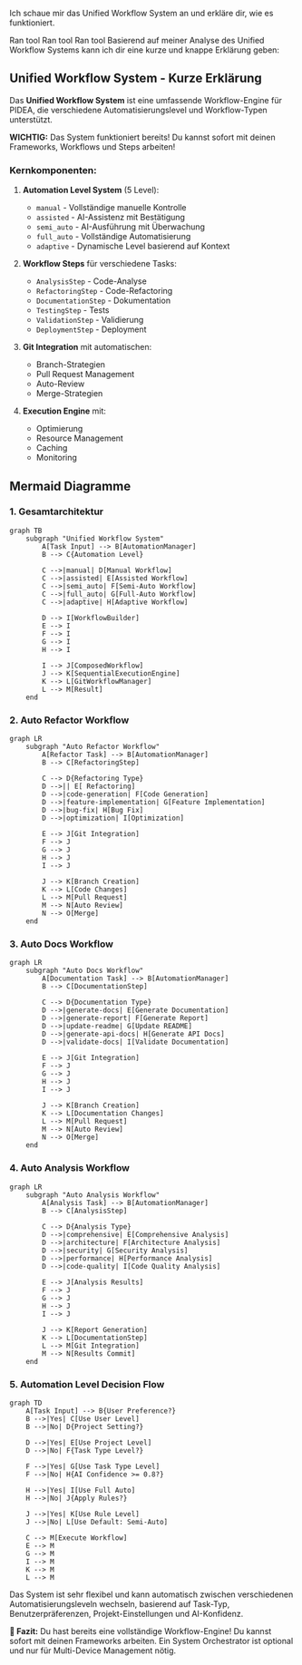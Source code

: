 Ich schaue mir das Unified Workflow System an und erkläre dir, wie es funktioniert.

Ran tool
Ran tool
Ran tool
Basierend auf meiner Analyse des Unified Workflow Systems kann ich dir eine kurze und knappe Erklärung geben:

## Unified Workflow System - Kurze Erklärung

Das **Unified Workflow System** ist eine umfassende Workflow-Engine für PIDEA, die verschiedene Automatisierungslevel und Workflow-Typen unterstützt.

**WICHTIG:** Das System funktioniert bereits! Du kannst sofort mit deinen Frameworks, Workflows und Steps arbeiten!

### Kernkomponenten:

1. **Automation Level System** (5 Level):
   - `manual` - Vollständige manuelle Kontrolle
   - `assisted` - AI-Assistenz mit Bestätigung
   - `semi_auto` - AI-Ausführung mit Überwachung
   - `full_auto` - Vollständige Automatisierung
   - `adaptive` - Dynamische Level basierend auf Kontext

2. **Workflow Steps** für verschiedene Tasks:
   - `AnalysisStep` - Code-Analyse
   - `RefactoringStep` - Code-Refactoring
   - `DocumentationStep` - Dokumentation
   - `TestingStep` - Tests
   - `ValidationStep` - Validierung
   - `DeploymentStep` - Deployment

3. **Git Integration** mit automatischen:
   - Branch-Strategien
   - Pull Request Management
   - Auto-Review
   - Merge-Strategien

4. **Execution Engine** mit:
   - Optimierung
   - Resource Management
   - Caching
   - Monitoring

## Mermaid Diagramme

### 1. Gesamtarchitektur

```mermaid
graph TB
    subgraph "Unified Workflow System"
        A[Task Input] --> B[AutomationManager]
        B --> C{Automation Level}
        
        C -->|manual| D[Manual Workflow]
        C -->|assisted| E[Assisted Workflow]
        C -->|semi_auto| F[Semi-Auto Workflow]
        C -->|full_auto| G[Full-Auto Workflow]
        C -->|adaptive| H[Adaptive Workflow]
        
        D --> I[WorkflowBuilder]
        E --> I
        F --> I
        G --> I
        H --> I
        
        I --> J[ComposedWorkflow]
        J --> K[SequentialExecutionEngine]
        K --> L[GitWorkflowManager]
        L --> M[Result]
    end
```

### 2. Auto Refactor Workflow

```mermaid
graph LR
    subgraph "Auto Refactor Workflow"
        A[Refactor Task] --> B[AutomationManager]
        B --> C[RefactoringStep]
        
        C --> D{Refactoring Type}
        D -->|| E[ Refactoring]
        D -->|code-generation| F[Code Generation]
        D -->|feature-implementation| G[Feature Implementation]
        D -->|bug-fix| H[Bug Fix]
        D -->|optimization| I[Optimization]
        
        E --> J[Git Integration]
        F --> J
        G --> J
        H --> J
        I --> J
        
        J --> K[Branch Creation]
        K --> L[Code Changes]
        L --> M[Pull Request]
        M --> N[Auto Review]
        N --> O[Merge]
    end
```

### 3. Auto Docs Workflow

```mermaid
graph LR
    subgraph "Auto Docs Workflow"
        A[Documentation Task] --> B[AutomationManager]
        B --> C[DocumentationStep]
        
        C --> D{Documentation Type}
        D -->|generate-docs| E[Generate Documentation]
        D -->|generate-report| F[Generate Report]
        D -->|update-readme| G[Update README]
        D -->|generate-api-docs| H[Generate API Docs]
        D -->|validate-docs| I[Validate Documentation]
        
        E --> J[Git Integration]
        F --> J
        G --> J
        H --> J
        I --> J
        
        J --> K[Branch Creation]
        K --> L[Documentation Changes]
        L --> M[Pull Request]
        M --> N[Auto Review]
        N --> O[Merge]
    end
```

### 4. Auto Analysis Workflow

```mermaid
graph LR
    subgraph "Auto Analysis Workflow"
        A[Analysis Task] --> B[AutomationManager]
        B --> C[AnalysisStep]
        
        C --> D{Analysis Type}
        D -->|comprehensive| E[Comprehensive Analysis]
        D -->|architecture| F[Architecture Analysis]
        D -->|security| G[Security Analysis]
        D -->|performance| H[Performance Analysis]
        D -->|code-quality| I[Code Quality Analysis]
        
        E --> J[Analysis Results]
        F --> J
        G --> J
        H --> J
        I --> J
        
        J --> K[Report Generation]
        K --> L[DocumentationStep]
        L --> M[Git Integration]
        M --> N[Results Commit]
    end
```

### 5. Automation Level Decision Flow

```mermaid
graph TD
    A[Task Input] --> B{User Preference?}
    B -->|Yes| C[Use User Level]
    B -->|No| D{Project Setting?}
    
    D -->|Yes| E[Use Project Level]
    D -->|No| F{Task Type Level?}
    
    F -->|Yes| G[Use Task Type Level]
    F -->|No| H{AI Confidence >= 0.8?}
    
    H -->|Yes| I[Use Full Auto]
    H -->|No| J{Apply Rules?}
    
    J -->|Yes| K[Use Rule Level]
    J -->|No| L[Use Default: Semi-Auto]
    
    C --> M[Execute Workflow]
    E --> M
    G --> M
    I --> M
    K --> M
    L --> M
```

Das System ist sehr flexibel und kann automatisch zwischen verschiedenen Automatisierungsleveln wechseln, basierend auf Task-Typ, Benutzerpräferenzen, Projekt-Einstellungen und AI-Konfidenz.

**🎯 Fazit:** Du hast bereits eine vollständige Workflow-Engine! Du kannst sofort mit deinen Frameworks arbeiten. Ein System Orchestrator ist optional und nur für Multi-Device Management nötig.